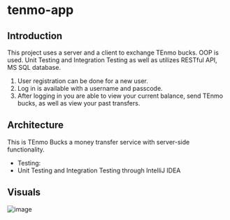 # tenmo-app
## Introduction
This project uses a server and a client to exchange TEnmo bucks. OOP is used. Unit Testing and Integration Testing as well as utilizes RESTful API, MS SQL database.

1. User registration can be done for a new user.
2. Log in is available with a username and passcode.
3. After logging in you are able to view your current balance, send TEnmo bucks, as well as view your past transfers.

## Architecture
This is TEnmo Bucks a money transfer service with server-side functionality.

* Testing:
* Unit Testing and Integration Testing through IntelliJ IDEA

## Visuals
![image](Capture2.PNG)
